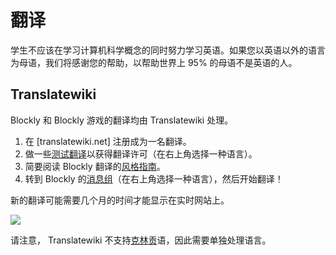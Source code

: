 # 翻译

学生不应该在学习计算机科学概念的同时努力学习英语。如果您以英语以外的语言为母语，我们将感谢您的帮助，以帮助世界上 95% 的母语不是英语的人。

## Translatewiki

Blockly 和 Blockly 游戏的翻译均由 Translatewiki 处理。

1.  在 [translatewiki.net] 注册成为一名翻译。
2.  做一些[测试翻译](https://translatewiki.net/wiki/Special:TranslationStash)以获得翻译许可（在右上角选择一种语言）。
3.  简要阅读 Blockly 翻译的[风格指南](https://translatewiki.net/wiki/Translating:Blockly)。
4.  转到 Blockly 的[消息组](https://translatewiki.net/w/i.php?title=Special:Translate&group=out-blockly-0-all)（在右上角选择一种语言），然后开始翻译！

新的翻译可能需要几个月的时间才能显示在实时网站上。

![](/static/images/vietnam.jpeg)

请注意， Translatewiki 不支持[克林贡](/guides/modify/web/klingon)语，因此需要单独处理语言。
